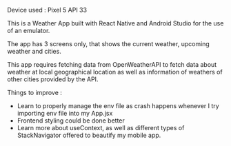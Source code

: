 Device used : Pixel 5 API 33

This is a Weather App built with React Native and Android Studio for the use of an emulator.

The app has 3 screens only, that shows the current weather, upcoming weather and cities.

This app requires fetching data from OpenWeatherAPI to fetch data about weather at local geographical location as well as information of weathers of other cities provided by the API. 

Things to improve : 
- Learn to properly manage the env file as crash happens whenever I try importing env file into my App.jsx
- Frontend styling could be done better
- Learn more about useContext, as well as different types of StackNavigator offered to beautify my mobile app.
